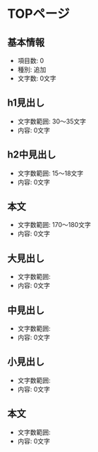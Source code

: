 # TOPページ

## 基本情報
- 項目数: 0
- 種別: 追加
- 文字数: 0文字

## h1見出し
- 文字数範囲: 30～35文字
- 内容: 0文字

## h2中見出し
- 文字数範囲: 15～18文字
- 内容: 0文字

## 本文
- 文字数範囲: 170～180文字
- 内容: 0文字

## 大見出し
- 文字数範囲: 
- 内容: 0文字

## 中見出し
- 文字数範囲: 
- 内容: 0文字

## 小見出し
- 文字数範囲: 
- 内容: 0文字

## 本文
- 文字数範囲: 
- 内容: 0文字
